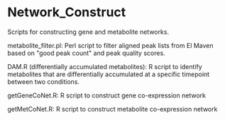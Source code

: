 # Network_Construct
Scripts for constructing gene and metabolite networks.

metabolite_filter.pl: Perl script to filter aligned peak lists from El Maven based on "good peak count" and peak quality scores.

DAM.R (differentially accumulated metabolites): R script to identify metabolites that are differentially accumulated at a specific timepoint between two conditions.

getGeneCoNet.R: R script to construct gene co-expression network

getMetCoNet.R: R script to construct metabolite co-expression network
